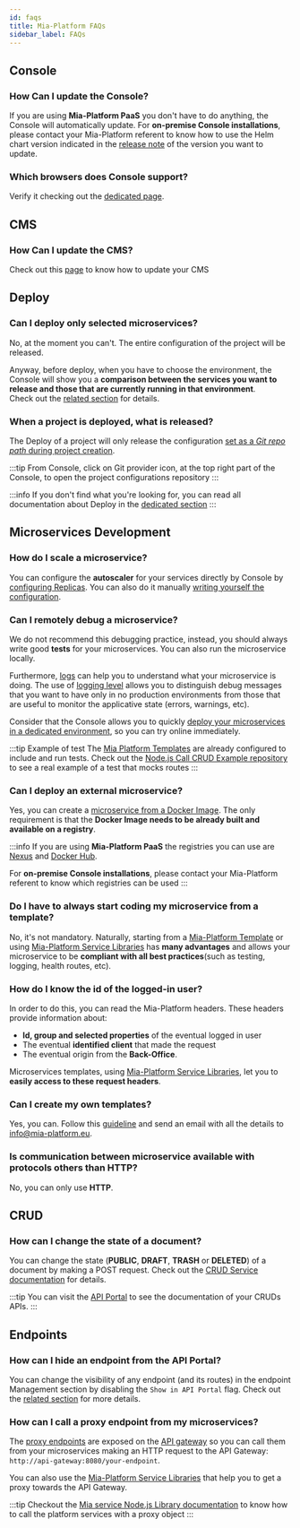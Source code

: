 ```yaml
---
id: faqs
title: Mia-Platform FAQs
sidebar_label: FAQs
---
```


## Console

### How Can I update the Console?

If you are using **Mia-Platform PaaS** you don't have to do anything, the Console will automatically update. For **on-premise Console installations**, please contact your Mia-Platform referent to know how to use the Helm chart version indicated in the [release note](../release_notes/release_notes) of the version you want to update.

### Which browsers does Console support?

Verify it checking out the [dedicated page](../info/supported_browser).

## CMS

### How Can I update the CMS?

Check out this [page](../business_suite/update_cms) to know how to update your CMS

## Deploy

### Can I deploy only selected microservices?

No, at the moment you can't. The entire configuration of the project will be released.

Anyway, before deploy, when you have to choose the environment, the Console will show you a **comparison between the services you want to release and those that are currently running in that environment**.  
Check out the [related section](../development_suite/deploy/deploy#compare-services) for details.

### When a project is deployed, what is released?

The Deploy of a project will only release the configuration [set as a *Git repo path* during project creation](../development_suite/set-up-infrastructure/create-project#step-2-repository).

:::tip
From Console, click on Git provider icon, at the top right part of the Console, to open the project configurations repository
:::

:::info
If you don't find what you're looking for, you can read all documentation about Deploy in the [dedicated section](../development_suite/deploy/deploy)
:::

## Microservices Development

### How do I scale a microservice?

You can configure the **autoscaler** for your services directly by Console by [configuring Replicas](../development_suite/api-console/api-design/replicas). You can also do it manually [writing yourself the configuration](../development_suite/api-console/api-design/replicas#how-to-scale-services-manually).

### Can I remotely debug a microservice?

We do not recommend this debugging practice, instead, you should always write good **tests** for your microservices. You can also run the microservice locally.

Furthermore, [logs](../development_suite/monitoring/monitoring/) can help you to understand what your microservice is doing. The use of [logging level](monitoring-dashboard/dev_ops_guide/log#use-the-appropriate-logging-level) allows you to distinguish debug messages that you want to have only in no production environments from those that are useful to monitor the applicative state (errors, warnings, etc).

Consider that the Console allows you to quickly [deploy your microservices in a dedicated environment](../development_suite/deploy/deploy#select-environment), so you can try online immediately.

:::tip Example of test
The [Mia Platform Templates](../marketplace/templates/mia_templates) are already configured to include and run tests.
Check out the [Node.js Call CRUD Example repository](https://github.com/mia-platform-marketplace/Node.js-Call-CRUD-Example/blob/master/tests/crud.test.js) to see a real example of a test that mocks routes
:::

### Can I deploy an external microservice?

Yes, you can create a [microservice from a Docker Image](../development_suite/api-console/api-design/services#how-to-create-a-microservice-from-a-docker-image). The only requirement is that the **Docker Image needs to be already built and available on a registry**.

:::info
If you are using **Mia-Platform PaaS** the registries you can use are [Nexus](https://www.sonatype.com/nexus/repository-oss) and [Docker Hub](https://www.docker.com/products/docker-hub).

For **on-premise Console installations**, please contact your Mia-Platform referent to know which registries can be used
:::

### Do I have to always start coding my microservice from a template?

No, it's not mandatory. Naturally, starting from a [Mia-Platform Template](../marketplace/templates/mia_templates) or using [Mia-Platform Service Libraries](../libraries/overview_service_libraries) has **many advantages** and allows your microservice to be **compliant with all best practices**(such as testing, logging, health routes, etc).

### How do I know the id of the logged-in user?

In order to do this, you can read the Mia-Platform headers. These headers provide information about:

* **Id, group and selected properties** of the eventual logged in user
* The eventual **identified client** that made the request
* The eventual origin from the **Back-Office**.

Microservices templates, using [Mia-Platform Service Libraries](../libraries/overview_service_libraries), let you to **easily access to these request headers**.

### Can I create my own templates?

Yes, you can. Follow this [guideline](../marketplace/templates/template_create) and send an email with all the details to [info@mia-platform.eu](mailto:info@mia-platform.eu).

### Is communication between microservice available with protocols others than HTTP?

No, you can only use **HTTP**.

## CRUD

### How can I change the state of a document?

You can change the state (**PUBLIC**, **DRAFT**, **TRASH** or **DELETED**) of a document by making a POST request. Check out the [CRUD Service documentation](../runtime_suite/crud-service/overview_and_usage#state-transitions) for details.

:::tip
You can visit the [API Portal](../development_suite/api-portal/api-documentations) to see the documentation of your CRUDs APIs.
:::

## Endpoints

### How can I hide an endpoint from the API Portal?

You can change the visibility of any endpoint (and its routes) in the endpoint Management section by disabling the `Show in API Portal` flag. Check out the [related section](../development_suite/api-console/api-design/endpoints.md#manage-the-visibility-of-your-endpoints) for more details.

### How can I call a proxy endpoint from my microservices?

The [proxy endpoints](../development_suite/api-console/api-design/proxy.md) are exposed on the [API gateway](../runtime_suite/api-gateway/overview.md) so you can call them from your microservices making an HTTP request to the API Gateway: `http://api-gateway:8080/your-endpoint`.

You can also use the [Mia-Platform Service Libraries](../libraries/overview_service_libraries) that help you to get a proxy towards the API Gateway.

:::tip
Checkout the [Mia service Node.js Library documentation](https://github.com/mia-platform/custom-plugin-lib/blob/master/docs/HTTPClient.md) to know how to call the platform services with a proxy object
:::
